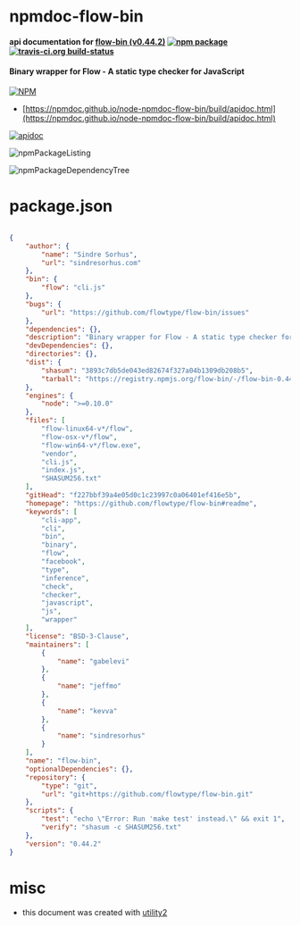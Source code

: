 # npmdoc-flow-bin

#### api documentation for  [flow-bin (v0.44.2)](https://github.com/flowtype/flow-bin#readme)  [![npm package](https://img.shields.io/npm/v/npmdoc-flow-bin.svg?style=flat-square)](https://www.npmjs.org/package/npmdoc-flow-bin) [![travis-ci.org build-status](https://api.travis-ci.org/npmdoc/node-npmdoc-flow-bin.svg)](https://travis-ci.org/npmdoc/node-npmdoc-flow-bin)

#### Binary wrapper for Flow - A static type checker for JavaScript

[![NPM](https://nodei.co/npm/flow-bin.png?downloads=true&downloadRank=true&stars=true)](https://www.npmjs.com/package/flow-bin)

- [https://npmdoc.github.io/node-npmdoc-flow-bin/build/apidoc.html](https://npmdoc.github.io/node-npmdoc-flow-bin/build/apidoc.html)

[![apidoc](https://npmdoc.github.io/node-npmdoc-flow-bin/build/screenCapture.buildCi.browser.%252Ftmp%252Fbuild%252Fapidoc.html.png)](https://npmdoc.github.io/node-npmdoc-flow-bin/build/apidoc.html)

![npmPackageListing](https://npmdoc.github.io/node-npmdoc-flow-bin/build/screenCapture.npmPackageListing.svg)

![npmPackageDependencyTree](https://npmdoc.github.io/node-npmdoc-flow-bin/build/screenCapture.npmPackageDependencyTree.svg)



# package.json

```json

{
    "author": {
        "name": "Sindre Sorhus",
        "url": "sindresorhus.com"
    },
    "bin": {
        "flow": "cli.js"
    },
    "bugs": {
        "url": "https://github.com/flowtype/flow-bin/issues"
    },
    "dependencies": {},
    "description": "Binary wrapper for Flow - A static type checker for JavaScript",
    "devDependencies": {},
    "directories": {},
    "dist": {
        "shasum": "3893c7db5de043ed82674f327a04b1309db208b5",
        "tarball": "https://registry.npmjs.org/flow-bin/-/flow-bin-0.44.2.tgz"
    },
    "engines": {
        "node": ">=0.10.0"
    },
    "files": [
        "flow-linux64-v*/flow",
        "flow-osx-v*/flow",
        "flow-win64-v*/flow.exe",
        "vendor",
        "cli.js",
        "index.js",
        "SHASUM256.txt"
    ],
    "gitHead": "f227bbf39a4e05d0c1c23997c0a06401ef416e5b",
    "homepage": "https://github.com/flowtype/flow-bin#readme",
    "keywords": [
        "cli-app",
        "cli",
        "bin",
        "binary",
        "flow",
        "facebook",
        "type",
        "inference",
        "check",
        "checker",
        "javascript",
        "js",
        "wrapper"
    ],
    "license": "BSD-3-Clause",
    "maintainers": [
        {
            "name": "gabelevi"
        },
        {
            "name": "jeffmo"
        },
        {
            "name": "kevva"
        },
        {
            "name": "sindresorhus"
        }
    ],
    "name": "flow-bin",
    "optionalDependencies": {},
    "repository": {
        "type": "git",
        "url": "git+https://github.com/flowtype/flow-bin.git"
    },
    "scripts": {
        "test": "echo \"Error: Run 'make test' instead.\" && exit 1",
        "verify": "shasum -c SHASUM256.txt"
    },
    "version": "0.44.2"
}
```



# misc
- this document was created with [utility2](https://github.com/kaizhu256/node-utility2)
